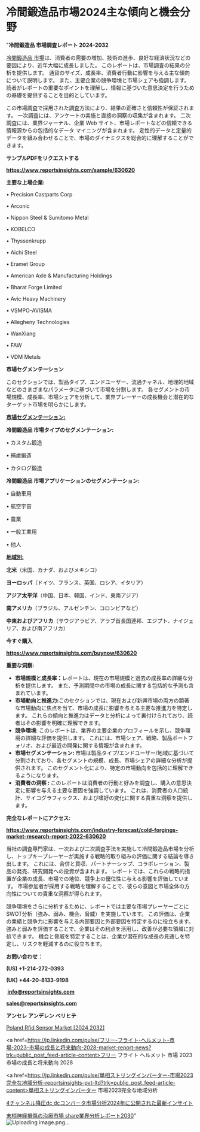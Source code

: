 # 冷間鍛造品市場2024主な傾向と機会分野

"<strong>冷間鍛造品 市場調査レポート 2024-2032</strong>

<a href=https://www.reportsinsights.com/sample/630620>冷間鍛造品 市場</a>は、消費者の需要の増加、技術の進歩、良好な経済状況などの要因により、近年大幅に成長しました。 このレポートは、市場調査の結果の分析を提供します。 通貨のサイズ、成長率、消費者行動に影響を与える主な傾向について説明します。 また、主要企業の競争環境と市場シェアも強調します。 読者がレポートの重要なポイントを理解し、情報に基づいた意思決定を行うための基礎を提供することを目的としています。

この市場調査で採用された調査方法により、結果の正確さと信頼性が保証されます。 一次調査には、アンケートの実施と直接の洞察の収集が含まれます。 二次調査には、業界ジャーナル、企業 Web サイト、市場レポートなどの信頼できる情報源からの包括的なデータ マイニングが含まれます。 定性的データと定量的データを組み合わせることで、市場のダイナミクスを総合的に理解することができます。

<strong><b>サンプルPDFをリクエストする</b></strong>

<a href=https://www.reportsinsights.com/sample/630620><strong><u>https://www.reportsinsights.com/sample/630620</u></strong></a>

<strong>主要な上場企業:</strong>

• Precision Castparts Corp

• Arconic

• Nippon Steel & Sumitomo Metal

• KOBELCO

• Thyssenkrupp

• Aichi Steel

• Eramet Group

• American Axle & Manufacturing Holdings

• Bharat Forge Limited

• Avic Heavy Machinery

• VSMPO-AVISMA

• Allegheny Technologies

• WanXiang

• FAW

• VDM Metals

<strong>市場セグメンテーション</strong>

このセクションでは、製品タイプ、エンドユーザー、流通チャネル、地理的地域などのさまざまなパラメータに基づいて市場を分割します。 各セグメントの市場規模、成長率、市場シェアを分析して、業界プレーヤーの成長機会と潜在的なターゲット市場を明らかにします。

<strong><u>市場セグメンテーション</u></strong><strong><u>:</u></strong>

<strong>冷間鍛造品 市場タイプのセグメンテーション:</strong>

• カスタム鍛造

• 捕虜鍛造

• カタログ鍛造

<strong>冷間鍛造品 市場アプリケーションのセグメンテーション:</strong>

• 自動車用

• 航空宇宙

• 農業

• 一般工業用

• 他人

<strong><u>地域別</u></strong><strong><u>:</u></strong>

<strong>北米</strong>（米国、カナダ、およびメキシコ）

<strong>ヨーロッパ</strong>（ドイツ、フランス、英国、ロシア、イタリア）

<strong>アジア太平洋</strong>（中国、日本、韓国、インド、東南アジア）

<strong>南アメリカ</strong>（ブラジル、アルゼンチン、コロンビアなど）

<strong>中東およびアフリカ</strong>（サウジアラビア、アラブ首長国連邦、エジプト、ナイジェリア、および南アフリカ）

<strong>今すぐ購入</strong>

<a href=https://www.reportsinsights.com/buynow/630620><strong><u>https://www.reportsinsights.com/buynow/630620</u></strong></a>

<strong>重要な洞察:</strong>
<ul>
  <li><strong>市場規模と成長率：</strong>レポートは、現在の市場規模と過去の成長率の詳細な分析を提供します。 また、予測期間中の市場の成長に関する包括的な予測も含まれています。</li>
  <li><strong>市場動向と推進力:</strong>このセクションでは、現在および新興市場の両方の顕著な市場動向に焦点を当て、市場の成長に影響を与える主要な推進力を特定します。 これらの傾向と推進力はデータと分析によって裏付けられており、読者はその影響を明確に理解できます。</li>
  <li><strong>競争環境</strong>: このレポートは、業界の主要企業のプロフィールを示し、競争環境の詳細な評価を提供します。 これには、市場シェア、戦略、製品ポートフォリオ、および最近の開発に関する情報が含まれます。</li>
  <li><strong>市場セグメンテーション: </strong>市場は製品タイプ/エンドユーザー/地域に基づいて分割されており、各セグメントの規模、成長、市場シェアの詳細な分析が提供されます。 このセグメント化により、特定の市場動向を包括的に理解できるようになります。</li>
  <li><strong>消費者の洞察 : </strong>このレポートは消費者の行動と好みを調査し、購入の意思決定に影響を与える主要な要因を強調しています。 これは、消費者の人口統計、サイコグラフィックス、および嗜好の変化に関する貴重な洞察を提供します。</li>
</ul>
<strong>完全なレポートにアクセス:</strong>

<a href=https://www.reportsinsights.com/industry-forecast/cold-forgings-market-research-report-2022-630620><strong><u><b>https://www.reportsinsights.com/industry-forecast/cold-forgings-market-research-report-2022-630620</b></u></strong></a>

当社の調査専門家は、一次および二次調査手法を実施して冷間鍛造品市場を分析し、トップキープレーヤーが実施する戦略的取り組みの評価に関する結論を導き出します。 これには、合併と買収、パートナーシップ、コラボレーション、製品の発売、研究開発への投資が含まれます。 レポートでは、これらの戦略的措置が企業の成長、市場での地位、競争上の優位性に与える影響を評価しています。 市場参加者が採用する戦略を理解することで、彼らの意図と市場全体の方向性についての貴重な洞察が得られます。

競争環境をさらに分析するために、レポートでは主要な市場プレーヤーごとにSWOT分析（強み、弱み、機会、脅威）を実施しています。 この評価は、企業の業績と競争力に影響を与える内部要因と外部要因を特定するのに役立ちます。 強みと弱みを評価することで、企業はその利点を活用し、改善が必要な領域に対処できます。 機会と脅威を特定することは、企業が潜在的な成長の見通しを特定し、リスクを軽減するのに役立ちます。

<strong>お問い合わせ：</strong>

<strong>(US) +1-214-272-0393</strong>

<strong>(UK) +44-20-8133-9198</strong>

<strong> </strong><a href=info@reportsinsights.com><strong><u>info@reportsinsights.com</u></strong></a>

<a href=sales@reportsinsights.com><strong><u>sales@reportsinsights.com</u></strong></a>

<strong>アンセレ アンデレン ベリヒテ</strong>

<a href=https://www.linkedin.com/pulse/poland-rfid-sensor-market-trends-growth-analysis-fd11f/>Poland Rfid Sensor Market [2024 2032]</a>

<a href=https://jp.linkedin.com/pulse/フリー-フライト-ヘルメット-市場-2023-市場の成長と将来動向-2028-market-report-news?trk=public_post_feed-article-content>フリー フライト ヘルメット 市場 2023 市場の成長と将来動向 2028</a>

<a href=https://jp.linkedin.com/pulse/単相ストリングインバーター-市場2023完全な地域分析-reportsinsights-pvt-ltd?trk=public_post_feed-article-content>単相ストリングインバーター 市場2023完全な地域分析</a>

<a href=https://www.linkedin.com/pulse/4チャンネル降圧dc-dcコンバータ市場分析2024年に公開された最新インサイト-reports-insights-expert-miv2f/>4チャンネル降圧dc dcコンバータ市場分析2024年に公開された最新インサイト</a>

<a href=https://www.linkedin.com/pulse/末梢神経損傷の治療市場-share業界分析レポート2030-tribunal-analytics-360-eud1f/>末梢神経損傷の治療市場 share業界分析レポート2030</a>"
![Uploading image.png…]()
